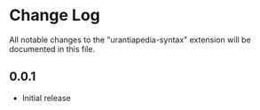 # Change Log

All notable changes to the "urantiapedia-syntax" extension will be documented in this file.

## 0.0.1

- Initial release